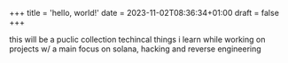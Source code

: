 +++
title = 'hello, world!'
date = 2023-11-02T08:36:34+01:00
draft = false
+++

this will be a puclic collection techincal things i learn while working on projects w/ a main focus on solana, hacking and reverse engineering
